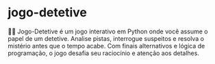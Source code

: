 # jogo-detetive
🕵️‍♂️ Jogo-Detetive é um jogo interativo em Python onde você assume o papel de um detetive. Analise pistas, interrogue suspeitos e resolva o mistério antes que o tempo acabe. Com finais alternativos e lógica de programação, o jogo desafia seu raciocínio e atenção aos detalhes.
